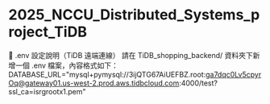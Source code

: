 # 2025_NCCU_Distributed_Systems_project_TiDB
🔐 .env 設定說明（TiDB 遠端連線）
請在 TiDB_shopping_backend/ 資料夾下新增一個 .env 檔案，內容格式如下：
DATABASE_URL="mysql+pymysql://3ijQTG67AiUEFBZ.root:ga7dqc0Lv5cpyrOq@gateway01.us-west-2.prod.aws.tidbcloud.com:4000/test?ssl_ca=isrgrootx1.pem"



